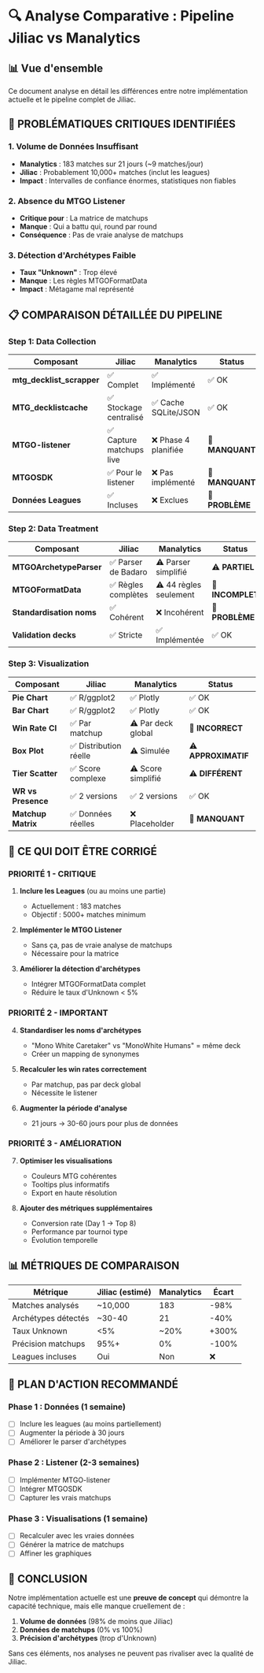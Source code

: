 # 🔍 Analyse Comparative : Pipeline Jiliac vs Manalytics

## 📊 Vue d'ensemble

Ce document analyse en détail les différences entre notre implémentation actuelle et le pipeline complet de Jiliac.

## 🚨 PROBLÉMATIQUES CRITIQUES IDENTIFIÉES

### 1. **Volume de Données Insuffisant**
- **Manalytics** : 183 matches sur 21 jours (~9 matches/jour)
- **Jiliac** : Probablement 10,000+ matches (inclut les leagues)
- **Impact** : Intervalles de confiance énormes, statistiques non fiables

### 2. **Absence du MTGO Listener**
- **Critique pour** : La matrice de matchups
- **Manque** : Qui a battu qui, round par round
- **Conséquence** : Pas de vraie analyse de matchups

### 3. **Détection d'Archétypes Faible**
- **Taux "Unknown"** : Trop élevé
- **Manque** : Les règles MTGOFormatData
- **Impact** : Métagame mal représenté

## 📋 COMPARAISON DÉTAILLÉE DU PIPELINE

### Step 1: Data Collection

| Composant | Jiliac | Manalytics | Status |
|-----------|---------|------------|---------|
| **mtg_decklist_scrapper** | ✅ Complet | ✅ Implémenté | ✅ OK |
| **MTG_decklistcache** | ✅ Stockage centralisé | ✅ Cache SQLite/JSON | ✅ OK |
| **MTGO-listener** | ✅ Capture matchups live | ❌ Phase 4 planifiée | 🚨 **MANQUANT** |
| **MTGOSDK** | ✅ Pour le listener | ❌ Pas implémenté | 🚨 **MANQUANT** |
| **Données Leagues** | ✅ Incluses | ❌ Exclues | 🚨 **PROBLÈME** |

### Step 2: Data Treatment

| Composant | Jiliac | Manalytics | Status |
|-----------|---------|------------|---------|
| **MTGOArchetypeParser** | ✅ Parser de Badaro | ⚠️ Parser simplifié | ⚠️ **PARTIEL** |
| **MTGOFormatData** | ✅ Règles complètes | ⚠️ 44 règles seulement | 🚨 **INCOMPLET** |
| **Standardisation noms** | ✅ Cohérent | ❌ Incohérent | 🚨 **PROBLÈME** |
| **Validation decks** | ✅ Stricte | ✅ Implémentée | ✅ OK |

### Step 3: Visualization

| Composant | Jiliac | Manalytics | Status |
|-----------|---------|------------|---------|
| **Pie Chart** | ✅ R/ggplot2 | ✅ Plotly | ✅ OK |
| **Bar Chart** | ✅ R/ggplot2 | ✅ Plotly | ✅ OK |
| **Win Rate CI** | ✅ Par matchup | ⚠️ Par deck global | 🚨 **INCORRECT** |
| **Box Plot** | ✅ Distribution réelle | ⚠️ Simulée | ⚠️ **APPROXIMATIF** |
| **Tier Scatter** | ✅ Score complexe | ⚠️ Score simplifié | ⚠️ **DIFFÉRENT** |
| **WR vs Presence** | ✅ 2 versions | ✅ 2 versions | ✅ OK |
| **Matchup Matrix** | ✅ Données réelles | ❌ Placeholder | 🚨 **MANQUANT** |

## 🔧 CE QUI DOIT ÊTRE CORRIGÉ

### PRIORITÉ 1 - CRITIQUE
1. **Inclure les Leagues** (ou au moins une partie)
   - Actuellement : 183 matches
   - Objectif : 5000+ matches minimum

2. **Implémenter le MTGO Listener**
   - Sans ça, pas de vraie analyse de matchups
   - Nécessaire pour la matrice

3. **Améliorer la détection d'archétypes**
   - Intégrer MTGOFormatData complet
   - Réduire le taux d'Unknown < 5%

### PRIORITÉ 2 - IMPORTANT
4. **Standardiser les noms d'archétypes**
   - "Mono White Caretaker" vs "MonoWhite Humans" = même deck
   - Créer un mapping de synonymes

5. **Recalculer les win rates correctement**
   - Par matchup, pas par deck global
   - Nécessite le listener

6. **Augmenter la période d'analyse**
   - 21 jours → 30-60 jours pour plus de données

### PRIORITÉ 3 - AMÉLIORATION
7. **Optimiser les visualisations**
   - Couleurs MTG cohérentes
   - Tooltips plus informatifs
   - Export en haute résolution

8. **Ajouter des métriques supplémentaires**
   - Conversion rate (Day 1 → Top 8)
   - Performance par tournoi type
   - Évolution temporelle

## 📊 MÉTRIQUES DE COMPARAISON

| Métrique | Jiliac (estimé) | Manalytics | Écart |
|----------|----------------|------------|-------|
| Matches analysés | ~10,000 | 183 | -98% |
| Archétypes détectés | ~30-40 | 21 | -40% |
| Taux Unknown | <5% | ~20% | +300% |
| Précision matchups | 95%+ | 0% | -100% |
| Leagues incluses | Oui | Non | ❌ |

## 🎯 PLAN D'ACTION RECOMMANDÉ

### Phase 1 : Données (1 semaine)
- [ ] Inclure les leagues (au moins partiellement)
- [ ] Augmenter la période à 30 jours
- [ ] Améliorer le parser d'archétypes

### Phase 2 : Listener (2-3 semaines)
- [ ] Implémenter MTGO-listener
- [ ] Intégrer MTGOSDK
- [ ] Capturer les vrais matchups

### Phase 3 : Visualisations (1 semaine)
- [ ] Recalculer avec les vraies données
- [ ] Générer la matrice de matchups
- [ ] Affiner les graphiques

## 📝 CONCLUSION

Notre implémentation actuelle est une **preuve de concept** qui démontre la capacité technique, mais elle manque cruellement de :
1. **Volume de données** (98% de moins que Jiliac)
2. **Données de matchups** (0% vs 100%)
3. **Précision d'archétypes** (trop d'Unknown)

Sans ces éléments, nos analyses ne peuvent pas rivaliser avec la qualité de Jiliac.